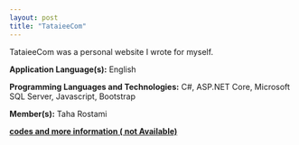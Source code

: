 ```yaml
---
layout: post
title: "TataieeCom"
---
```


TataieeCom was a personal website I wrote for myself.

**Application Language(s):** English

**Programming Languages and Technologies:** C#, ASP.NET Core, Microsoft SQL Server, Javascript, Bootstrap

**Member(s):** Taha Rostami

**[codes and more information ( not Available)](#)**